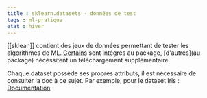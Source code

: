 ```yaml
---
title : sklearn.datasets - données de test
tags : ml-pratique
etat : hiver
---
```


[[sklean]] contient des jeux de données permettant de tester les algorithmes de ML. [Certains](https://scikit-learn.org/stable/datasets/index.html#toy-datasets) sont intégrés au package, [d'autres](au package) nécéssitent un téléchargement supplémentaire.

Chaque dataset possède ses propres attributs, il est nécessaire de consulter la doc à ce sujet. Par exemple, pour le dataset Iris :  [Documentation](https://scikit-learn.org/stable/modules/generated/sklearn.datasets.load_iris.html#sklearn.datasets.load_iris)

